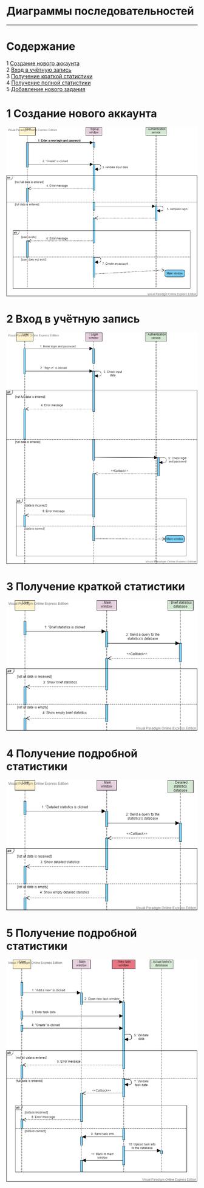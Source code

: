 # Диаграммы последовательностей
---

# Содержание
1 [Создание нового аккаунта](#create_new_account)  
2 [Вход в учётную запись](#login)  
3 [Получение краткой статистики](#get_brief_statistics)  
4 [Получение полной статистики](#get_detailed_statistics)  
5 [Добавление нового задания](#create_new_task)

<a name="create_new_account"/>

# 1 Создание нового аккаунта
![Зарегистрироваться](../../../Illustrations/PNG/Sequence/CreateAnAccountSequence.vpd.png)

<a name="login"/>

# 2 Вход в учётную запись
![Войти в учётную записть](../../../Illustrations/PNG/Sequence/LogInSequence.vpd.png)

<a name="get_brief_statistics"/>

# 3 Получение краткой статистики
![Добавить адрес интернет-ресурса](../../../Illustrations/PNG/Sequence/BriefStatisticsSequence.vpd.png)

<a name="get_detailed_statistics"/>

# 4 Получение подробной статистики
![Добавить адрес интернет-ресурса](../../../Illustrations/PNG/Sequence/DetailedStatisticsSequence.vpd.png)

<a name="create_new_task"/>

# 5 Получение подробной статистики
![Добавить адрес интернет-ресурса](../../../Illustrations/PNG/Sequence/CreateANewTaskSequence.vpd.png)
